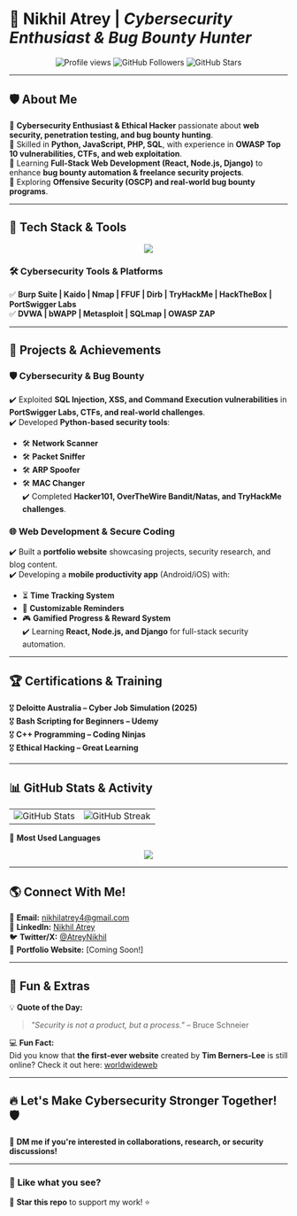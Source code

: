 # 🚀 **Nikhil Atrey** | *Cybersecurity Enthusiast & Bug Bounty Hunter*

[](https://git.io/typing-svg)

<div align="center"> 
<img src="https://komarev.com/ghpvc/?username=NikhilAtrey&color=blue&style=flat-square" alt="Profile views"> 
<img src="https://img.shields.io/github/followers/NikhilAtrey?label=Followers&style=social" alt="GitHub Followers">
 <img src="https://img.shields.io/github/stars/NikhilAtrey?label=GitHub%20Stars&style=social" alt="GitHub Stars">
</div>

---

## 🛡️ **About Me**

🔹 **Cybersecurity Enthusiast & Ethical Hacker** passionate about **web security, penetration testing, and bug bounty hunting**.  
🔹 Skilled in **Python, JavaScript, PHP, SQL**, with experience in **OWASP Top 10 vulnerabilities, CTFs, and web exploitation**.  
🔹 Learning **Full-Stack Web Development (React, Node.js, Django)** to enhance **bug bounty automation & freelance security projects**.  
🔹 Exploring **Offensive Security (OSCP) and real-world bug bounty programs**.

---

## 🚀 **Tech Stack & Tools**

<p align="center">
 <img src="https://skillicons.dev/icons?i=python,javascript,php,html,css,react,nodejs,django,mysql,bash,linux,git,github,kali,vscode" />
</p>

### 🛠️ **Cybersecurity Tools & Platforms**

✅ **Burp Suite | Kaido | Nmap | FFUF | Dirb | TryHackMe | HackTheBox | PortSwigger Labs**  
✅ **DVWA | bWAPP | Metasploit | SQLmap | OWASP ZAP**

---

## 🎯 **Projects & Achievements**

### 🛡️ **Cybersecurity & Bug Bounty**

✔️ Exploited **SQL Injection, XSS, and Command Execution vulnerabilities** in **PortSwigger Labs, CTFs, and real-world challenges**.  
✔️ Developed **Python-based security tools**:

- 🛠 **Network Scanner**
- 🛠 **Packet Sniffer**
- 🛠 **ARP Spoofer**
- 🛠 **MAC Changer**  
  ✔️ Completed **Hacker101, OverTheWire Bandit/Natas, and TryHackMe challenges**.

### 🌐 **Web Development & Secure Coding**

✔️ Built a **portfolio website** showcasing projects, security research, and blog content.  
✔️ Developing a **mobile productivity app** (Android/iOS) with:

- ⏳ **Time Tracking System**
- 📅 **Customizable Reminders**
- 🎮 **Gamified Progress & Reward System**  
  ✔️ Learning **React, Node.js, and Django** for full-stack security automation.

---

## 🏆 **Certifications & Training**

🎖️ **Deloitte Australia – Cyber Job Simulation (2025)**  
🎖️ **Bash Scripting for Beginners – Udemy**  
🎖️ **C++ Programming – Coding Ninjas**  
🎖️ **Ethical Hacking – Great Learning**

---

## 📊 **GitHub Stats & Activity**

<table align="center">
<tr>
 <td>
 <img src="https://github-readme-stats.vercel.app/api?username=NikhilAtrey&show_icons=true&theme=radical" alt="GitHub Stats">
 </td>
 <td>
 <img src="https://github-readme-streak-stats.herokuapp.com/?user=NikhilAtrey&theme=radical" alt="GitHub Streak">
 </td>
</tr>
</table>

🎯 **Most Used Languages**

<p align="center">
 <img src="https://github-readme-stats.vercel.app/api/top-langs/?username=NikhilAtrey&layout=compact&theme=radical" />
</p>

---

## 🌎 **Connect With Me!**

📧 **Email:** [nikhilatrey4@gmail.com](mailto:nikhilatrey4@gmail.com)  
💼 **LinkedIn:** [Nikhil Atrey](https://www.linkedin.com/in/nikhil-atrey01/)  
🐦 **Twitter/X:** [@AtreyNikhil](https://x.com/AtreyNikhil)  
🚀 **Portfolio Website:** [Coming Soon!]

---

## 🎨 **Fun & Extras**

💡 **Quote of the Day:**

> *"Security is not a product, but a process."* – Bruce Schneier

💻 **Fun Fact:**  
Did you know that **the first-ever website** created by **Tim Berners-Lee** is still online? Check it out here: [worldwideweb](http://info.cern.ch/)

---

## 🔥 **Let's Make Cybersecurity Stronger Together!** 🛡️

💬 **DM me if you're interested in collaborations, research, or security discussions!**

---

### 🎯 **Like what you see?**

📌 **Star this repo** to support my work! ⭐
